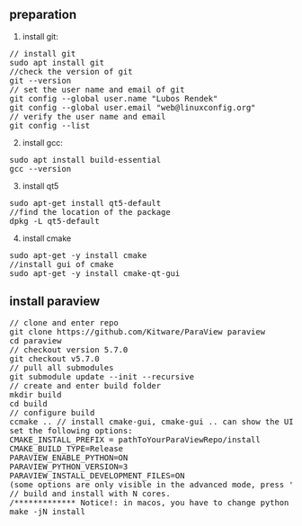 ## preparation
1. install git:
<pre>
// install git
sudo apt install git
//check the version of git
git --version
// set the user name and email of git
git config --global user.name "Lubos Rendek"
git config --global user.email "web@linuxconfig.org"
// verify the user name and email
git config --list
</pre>
2. install gcc: 
<pre>
sudo apt install build-essential
gcc --version
</pre>
3. install qt5
<pre>
sudo apt-get install qt5-default
//find the location of the package
dpkg -L qt5-default
</pre>
4. install cmake
<pre>
sudo apt-get -y install cmake
//install gui of cmake
sudo apt-get -y install cmake-qt-gui
</pre>

## install paraview
<pre>
// clone and enter repo
git clone https://github.com/Kitware/ParaView paraview
cd paraview
// checkout version 5.7.0
git checkout v5.7.0
// pull all submodules
git submodule update --init --recursive
// create and enter build folder
mkdir build
cd build
// configure build
ccmake .. // install cmake-gui, cmake-gui .. can show the UI to set the configuration.
set the following options:
CMAKE_INSTALL_PREFIX = pathToYourParaViewRepo/install
CMAKE_BUILD_TYPE=Release
PARAVIEW_ENABLE_PYTHON=ON
PARAVIEW_PYTHON_VERSION=3
PARAVIEW_INSTALL_DEVELOPMENT_FILES=ON
(some options are only visible in the advanced mode, press 't' to display the advanced mode.)
// build and install with N cores.
/************* Notice!: in macos, you have to change python 3.8.0 to other version, like python 3.7.7. otherwise, the you can build successfully **********/
make -jN install
</pre>
